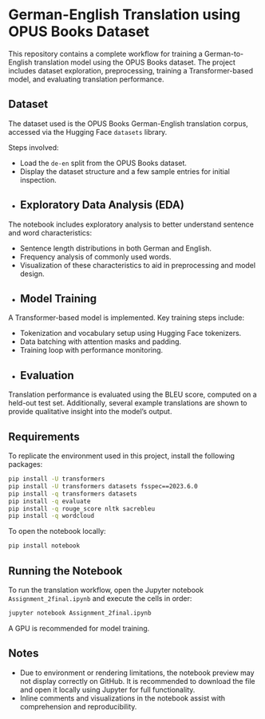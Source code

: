 # German-English Translation using OPUS Books Dataset

This repository contains a complete workflow for training a German-to-English translation model using the OPUS Books dataset. The project includes dataset exploration, preprocessing, training a Transformer-based model, and evaluating translation performance.

## Dataset

The dataset used is the OPUS Books German-English translation corpus, accessed via the Hugging Face `datasets` library.

Steps involved:
- Load the `de-en` split from the OPUS Books dataset.
- Display the dataset structure and a few sample entries for initial inspection.
- ## Exploratory Data Analysis (EDA)

The notebook includes exploratory analysis to better understand sentence and word characteristics:
- Sentence length distributions in both German and English.
- Frequency analysis of commonly used words.
- Visualization of these characteristics to aid in preprocessing and model design.
- ## Model Training

A Transformer-based model is implemented. Key training steps include:
- Tokenization and vocabulary setup using Hugging Face tokenizers.
- Data batching with attention masks and padding.
- Training loop with performance monitoring.
- ## Evaluation

Translation performance is evaluated using the BLEU score, computed on a held-out test set. Additionally, several example translations are shown to provide qualitative insight into the model’s output.

## Requirements

To replicate the environment used in this project, install the following packages:

```bash
pip install -U transformers
pip install -U transformers datasets fsspec==2023.6.0
pip install -q transformers datasets
pip install -q evaluate
pip install -q rouge_score nltk sacrebleu
pip install -q wordcloud
```

To open the notebook locally:

```bash
pip install notebook
```

## Running the Notebook

To run the translation workflow, open the Jupyter notebook `Assignment_2final.ipynb` and execute the cells in order:

```bash
jupyter notebook Assignment_2final.ipynb
```

A GPU is recommended for model training.

## Notes

- Due to environment or rendering limitations, the notebook preview may not display correctly on GitHub. It is recommended to download the file and open it locally using Jupyter for full functionality.
- Inline comments and visualizations in the notebook assist with comprehension and reproducibility.
  
